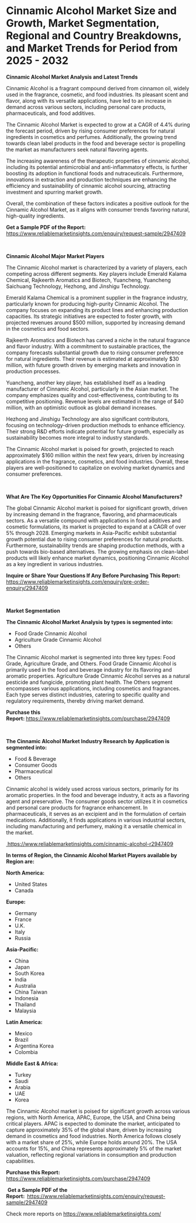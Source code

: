 <p><h1>Cinnamic Alcohol Market Size and Growth, Market Segmentation, Regional and Country Breakdowns, and Market Trends for Period from 2025 -  2032</h1></p><p><strong>Cinnamic Alcohol Market Analysis and Latest Trends</strong></p>
<p><p>Cinnamic Alcohol is a fragrant compound derived from cinnamon oil, widely used in the fragrance, cosmetic, and food industries. Its pleasant scent and flavor, along with its versatile applications, have led to an increase in demand across various sectors, including personal care products, pharmaceuticals, and food additives.</p><p>The Cinnamic Alcohol Market is expected to grow at a CAGR of 4.4% during the forecast period, driven by rising consumer preferences for natural ingredients in cosmetics and perfumes. Additionally, the growing trend towards clean label products in the food and beverage sector is propelling the market as manufacturers seek natural flavoring agents. </p><p>The increasing awareness of the therapeutic properties of cinnamic alcohol, including its potential antimicrobial and anti-inflammatory effects, is further boosting its adoption in functional foods and nutraceuticals. Furthermore, innovations in extraction and production techniques are enhancing the efficiency and sustainability of cinnamic alcohol sourcing, attracting investment and spurring market growth. </p><p>Overall, the combination of these factors indicates a positive outlook for the Cinnamic Alcohol Market, as it aligns with consumer trends favoring natural, high-quality ingredients.</p></p>
<p><strong>Get a Sample PDF of the Report:&nbsp;</strong> <a href="https://www.reliablemarketinsights.com/enquiry/request-sample/2947409?utm_campaign=3268&utm_medium=2&utm_source=Github&utm_content=ia&utm_term=12032025&utm_id=cinnamic-alcohol">https://www.reliablemarketinsights.com/enquiry/request-sample/2947409</a></p>
<p>&nbsp;</p>
<p><strong>Cinnamic Alcohol Major Market Players</strong></p>
<p><p>The Cinnamic Alcohol market is characterized by a variety of players, each competing across different segments. Key players include Emerald Kalama Chemical, Rajkeerth Aromatics and Biotech, Yuancheng, Yuancheng Saichuang Technology, Hezhong, and Jinshigu Technology.</p><p>Emerald Kalama Chemical is a prominent supplier in the fragrance industry, particularly known for producing high-purity Cinnamic Alcohol. The company focuses on expanding its product lines and enhancing production capacities. Its strategic initiatives are expected to foster growth, with projected revenues around $500 million, supported by increasing demand in the cosmetics and food sectors.</p><p>Rajkeerth Aromatics and Biotech has carved a niche in the natural fragrance and flavor industry. With a commitment to sustainable practices, the company forecasts substantial growth due to rising consumer preference for natural ingredients. Their revenue is estimated at approximately $30 million, with future growth driven by emerging markets and innovation in production processes.</p><p>Yuancheng, another key player, has established itself as a leading manufacturer of Cinnamic Alcohol, particularly in the Asian market. The company emphasizes quality and cost-effectiveness, contributing to its competitive positioning. Revenue levels are estimated in the range of $40 million, with an optimistic outlook as global demand increases.</p><p>Hezhong and Jinshigu Technology are also significant contributors, focusing on technology-driven production methods to enhance efficiency. Their strong R&D efforts indicate potential for future growth, especially as sustainability becomes more integral to industry standards.</p><p>The Cinnamic Alcohol market is poised for growth, projected to reach approximately $160 million within the next few years, driven by increasing applications in the fragrance, cosmetics, and food industries. Overall, these players are well-positioned to capitalize on evolving market dynamics and consumer preferences.</p></p>
<p>&nbsp;</p>
<p><strong>What Are The Key Opportunities For Cinnamic Alcohol Manufacturers?</strong></p>
<p><p>The global Cinnamic Alcohol market is poised for significant growth, driven by increasing demand in the fragrance, flavoring, and pharmaceuticals sectors. As a versatile compound with applications in food additives and cosmetic formulations, its market is projected to expand at a CAGR of over 5% through 2028. Emerging markets in Asia-Pacific exhibit substantial growth potential due to rising consumer preferences for natural products. Furthermore, sustainability trends are shaping production methods, with a push towards bio-based alternatives. The growing emphasis on clean-label products will likely enhance market dynamics, positioning Cinnamic Alcohol as a key ingredient in various industries.</p></p>
<p><strong>Inquire or Share Your Questions If Any Before Purchasing This Report:</strong> <a href="https://www.reliablemarketinsights.com/enquiry/pre-order-enquiry/2947409?utm_campaign=3268&utm_medium=2&utm_source=Github&utm_content=ia&utm_term=12032025&utm_id=cinnamic-alcohol">https://www.reliablemarketinsights.com/enquiry/pre-order-enquiry/2947409</a></p>
<p>&nbsp;</p>
<p><strong>Market Segmentation</strong></p>
<p><strong>The Cinnamic Alcohol Market Analysis by types is segmented into:</strong></p>
<p><ul><li>Food Grade Cinnamic Alcohol</li><li>Agriculture Grade Cinnamic Alcohol</li><li>Others</li></ul></p>
<p><p>The Cinnamic Alcohol market is segmented into three key types: Food Grade, Agriculture Grade, and Others. Food Grade Cinnamic Alcohol is primarily used in the food and beverage industry for its flavoring and aromatic properties. Agriculture Grade Cinnamic Alcohol serves as a natural pesticide and fungicide, promoting plant health. The Others segment encompasses various applications, including cosmetics and fragrances. Each type serves distinct industries, catering to specific quality and regulatory requirements, thereby driving market demand.</p></p>
<p><strong>Purchase this Report:&nbsp;</strong><a href="https://www.reliablemarketinsights.com/purchase/2947409?utm_campaign=3268&utm_medium=2&utm_source=Github&utm_content=ia&utm_term=12032025&utm_id=cinnamic-alcohol">https://www.reliablemarketinsights.com/purchase/2947409</a></p>
<p>&nbsp;</p>
<p><strong>The Cinnamic Alcohol Market Industry Research by Application is segmented into:</strong></p>
<p><ul><li>Food & Beverage</li><li>Consumer Goods</li><li>Pharmaceutical</li><li>Others</li></ul></p>
<p><p>Cinnamic alcohol is widely used across various sectors, primarily for its aromatic properties. In the food and beverage industry, it acts as a flavoring agent and preservative. The consumer goods sector utilizes it in cosmetics and personal care products for fragrance enhancement. In pharmaceuticals, it serves as an excipient and in the formulation of certain medications. Additionally, it finds applications in various industrial sectors, including manufacturing and perfumery, making it a versatile chemical in the market.</p></p>
<p><a href="https://www.reliablemarketinsights.com/cinnamic-alcohol-r2947409?utm_campaign=3268&utm_medium=2&utm_source=Github&utm_content=ia&utm_term=12032025&utm_id=cinnamic-alcohol">&nbsp;https://www.reliablemarketinsights.com/cinnamic-alcohol-r2947409</a></p>
<p><strong>In terms of Region, the Cinnamic Alcohol Market Players available by Region are:</strong></p>
<p>
    <p> <strong> North America: </strong>
        <ul>
            <li>United States</li>
            <li>Canada</li>
        </ul>
        </p> 
    <p> <strong> Europe: </strong>
        <ul>
            <li>Germany</li>
            <li>France</li>
            <li>U.K.</li>
            <li>Italy</li>
            <li>Russia</li>
        </ul>
        </p> 
    <p> <strong> Asia-Pacific: </strong>
        <ul>
            <li>China</li>
            <li>Japan</li>
            <li>South Korea</li>
            <li>India</li>
            <li>Australia</li>
            <li>China Taiwan</li>
            <li>Indonesia</li>
            <li>Thailand</li>
            <li>Malaysia</li>
        </ul>
        </p> 
    <p> <strong> Latin America: </strong>
        <ul>
            <li>Mexico</li>
            <li>Brazil</li>
            <li>Argentina Korea</li>
            <li>Colombia</li>
        </ul>
        </p> 
    <p> <strong> Middle East & Africa: </strong>
        <ul>
            <li>Turkey</li>
            <li>Saudi</li>
            <li>Arabia</li>
            <li>UAE</li>
            <li>Korea</li>
        </ul>
    </p>
    </p>
<p><p>The Cinnamic Alcohol market is poised for significant growth across various regions, with North America, APAC, Europe, the USA, and China being critical players. APAC is expected to dominate the market, anticipated to capture approximately 35% of the global share, driven by increasing demand in cosmetics and food industries. North America follows closely with a market share of 25%, while Europe holds around 20%. The USA accounts for 15%, and China represents approximately 5% of the market valuation, reflecting regional variations in consumption and production capabilities.</p></p>
<p><strong>Purchase this Report: </strong><a href="https://www.reliablemarketinsights.com/purchase/2947409?utm_campaign=3268&utm_medium=2&utm_source=Github&utm_content=ia&utm_term=12032025&utm_id=cinnamic-alcohol">https://www.reliablemarketinsights.com/purchase/2947409</a></p>
<p>&nbsp;<strong>Get a Sample PDF of the Report:&nbsp;&nbsp;</strong><a href="https://www.reliablemarketinsights.com/enquiry/request-sample/2947409?utm_campaign=3268&utm_medium=2&utm_source=Github&utm_content=ia&utm_term=12032025&utm_id=cinnamic-alcohol">https://www.reliablemarketinsights.com/enquiry/request-sample/2947409</a></p>
<p><strong></strong></p>
<p>Check more reports on <a href="https://www.reliablemarketinsights.com/?utm_campaign=3268&utm_medium=2&utm_source=Github&utm_content=ia&utm_term=12032025&utm_id=cinnamic-alcohol">https://www.reliablemarketinsights.com/</a></p>
